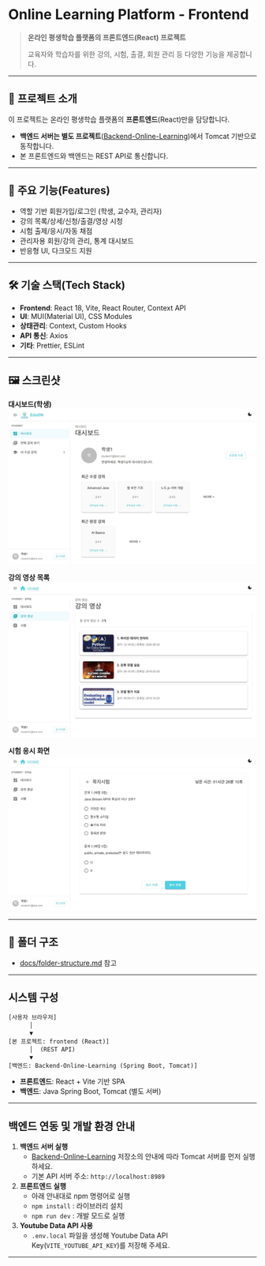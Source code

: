 # Online Learning Platform - Frontend

> **온라인 평생학습 플랫폼의 프론트엔드(React) 프로젝트**
>
> 교육자와 학습자를 위한 강의, 시험, 출결, 회원 관리 등 다양한 기능을 제공합니다.

---

## 📝 프로젝트 소개

이 프로젝트는 온라인 평생학습 플랫폼의 **프론트엔드**(React)만을 담당합니다.

- **백엔드 서버는 별도 프로젝트**([Backend-Online-Learning](https://github.com/Clean314/Backend-Online-Learning))에서 Tomcat 기반으로 동작합니다.
- 본 프론트엔드와 백엔드는 REST API로 통신합니다.

---

## 🚀 주요 기능(Features)

- 역할 기반 회원가입/로그인 (학생, 교수자, 관리자)
- 강의 목록/상세/신청/출결/영상 시청
- 시험 출제/응시/자동 채점
- 관리자용 회원/강의 관리, 통계 대시보드
- 반응형 UI, 다크모드 지원

---

## 🛠️ 기술 스택(Tech Stack)

- **Frontend**: React 18, Vite, React Router, Context API
- **UI**: MUI(Material UI), CSS Modules
- **상태관리**: Context, Custom Hooks
- **API 통신**: Axios
- **기타**: Prettier, ESLint

---

## 🖼️ 스크린샷

**대시보드(학생)**  
![대시보드](./docs/screenshot-dashboard.png)

**강의 영상 목록**  
![강의 영상](./docs/screenshot-videos.png)

**시험 응시 화면**  
![시험 응시](./docs/screenshot-exam.png)

---

## 📁 폴더 구조

- [docs/folder-structure.md](./docs/folder-structure.md) 참고

---

## 시스템 구성

```
[사용자 브라우저]
      │
      ▼
[본 프로젝트: frontend (React)]
      │  (REST API)
      ▼
[백엔드: Backend-Online-Learning (Spring Boot, Tomcat)]
```

- **프론트엔드**: React + Vite 기반 SPA
- **백엔드**: Java Spring Boot, Tomcat (별도 서버)

---

## 백엔드 연동 및 개발 환경 안내

1. **백엔드 서버 실행**
    - [Backend-Online-Learning](https://github.com/Clean314/Backend-Online-Learning) 저장소의 안내에 따라 Tomcat 서버를 먼저 실행하세요.
    - 기본 API 서버 주소: `http://localhost:8989`
2. **프론트엔드 실행**
    - 아래 안내대로 npm 명령어로 실행
    - `npm install` : 라이브러리 설치
    - `npm run dev` : 개발 모드로 실행
3. **Youtube Data API 사용**
    - `.env.local` 파일을 생성해 Youtube Data API Key(`VITE_YOUTUBE_API_KEY`)를 저장해 주세요.

---
